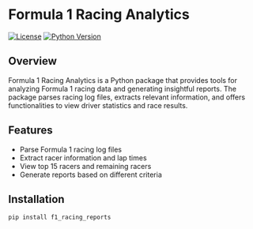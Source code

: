 # Formula 1 Racing Analytics

[![License](https://img.shields.io/badge/License-MIT-blue.svg)](https://opensource.org/licenses/MIT)
[![Python Version](https://img.shields.io/badge/Python-3.11%2B-blue.svg)](https://www.python.org/downloads/release)

## Overview

Formula 1 Racing Analytics is a Python package that provides tools for analyzing Formula 1 racing data and generating insightful reports. The package parses racing log files, extracts relevant information, and offers functionalities to view driver statistics and race results.

## Features

- Parse Formula 1 racing log files
- Extract racer information and lap times
- View top 15 racers and remaining racers
- Generate reports based on different criteria

## Installation

```bash
pip install f1_racing_reports
